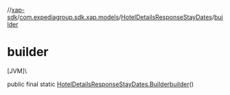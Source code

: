 //[xap-sdk](../../../index.md)/[com.expediagroup.sdk.xap.models](../index.md)/[HotelDetailsResponseStayDates](index.md)/[builder](builder.md)

# builder

[JVM]\

public final static [HotelDetailsResponseStayDates.Builder](-builder/index.md)[builder](builder.md)()
